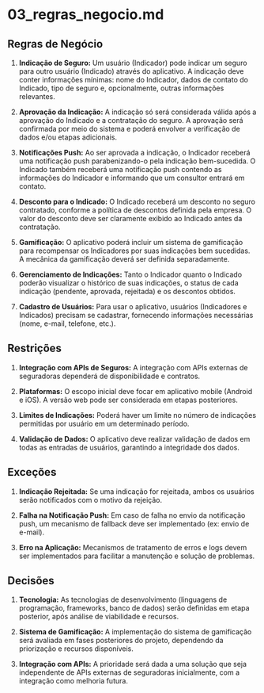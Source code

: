 # 03_regras_negocio.md

## Regras de Negócio

1. **Indicação de Seguro:** Um usuário (Indicador) pode indicar um seguro para outro usuário (Indicado) através do aplicativo.  A indicação deve conter informações mínimas: nome do Indicador, dados de contato do Indicado, tipo de seguro e, opcionalmente, outras informações relevantes.

2. **Aprovação da Indicação:** A indicação só será considerada válida após a aprovação do Indicado e a contratação do seguro.  A aprovação será confirmada por meio do sistema e poderá envolver a verificação de dados e/ou etapas adicionais.

3. **Notificações Push:** Ao ser aprovada a indicação, o Indicador receberá uma notificação push parabenizando-o pela indicação bem-sucedida. O Indicado também receberá uma notificação push contendo as informações do Indicador e informando que um consultor entrará em contato.

4. **Desconto para o Indicado:** O Indicado receberá um desconto no seguro contratado, conforme a política de descontos definida pela empresa.  O valor do desconto deve ser claramente exibido ao Indicado antes da contratação.

5. **Gamificação:**  O aplicativo poderá incluir um sistema de gamificação para recompensar os Indicadores por suas indicações bem sucedidas.  A mecânica da gamificação deverá ser definida separadamente.

6. **Gerenciamento de Indicações:** Tanto o Indicador quanto o Indicado poderão visualizar o histórico de suas indicações, o status de cada indicação (pendente, aprovada, rejeitada) e os descontos obtidos.

7. **Cadastro de Usuários:**  Para usar o aplicativo, usuários (Indicadores e Indicados) precisam se cadastrar, fornecendo informações necessárias (nome, e-mail, telefone, etc.).


## Restrições

1. **Integração com APIs de Seguros:** A integração com APIs externas de seguradoras dependerá de disponibilidade e contratos.  

2. **Plataformas:** O escopo inicial deve focar em aplicativo mobile (Android e iOS).  A versão web pode ser considerada em etapas posteriores.

3. **Limites de Indicações:** Poderá haver um limite no número de indicações permitidas por usuário em um determinado período.

4. **Validação de Dados:**  O aplicativo deve realizar validação de dados em todas as entradas de usuários, garantindo a integridade dos dados.


## Exceções

1. **Indicação Rejeitada:** Se uma indicação for rejeitada, ambos os usuários serão notificados com o motivo da rejeição.

2. **Falha na Notificação Push:** Em caso de falha no envio da notificação push, um mecanismo de fallback deve ser implementado (ex: envio de e-mail).

3. **Erro na Aplicação:**  Mecanismos de tratamento de erros e logs devem ser implementados para facilitar a manutenção e solução de problemas.


## Decisões

1. **Tecnologia:**  As tecnologias de desenvolvimento (linguagens de programação, frameworks, banco de dados) serão definidas em etapa posterior, após análise de viabilidade e recursos.

2. **Sistema de Gamificação:** A implementação do sistema de gamificação será avaliada em fases posteriores do projeto, dependendo da priorização e recursos disponíveis.

3. **Integração com APIs:** A prioridade será dada a uma solução que seja independente de APIs externas de seguradoras inicialmente, com a integração como melhoria futura.

